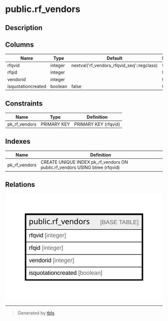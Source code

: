 # public.rf_vendors

## Description

## Columns

| Name | Type | Default | Nullable | Children | Parents | Comment |
| ---- | ---- | ------- | -------- | -------- | ------- | ------- |
| rfqvid | integer | nextval('rf_vendors_rfqvid_seq'::regclass) | false |  |  |  |
| rfqid | integer |  | true |  |  |  |
| vendorid | integer |  | true |  |  |  |
| isquotationcreated | boolean | false | true |  |  |  |

## Constraints

| Name | Type | Definition |
| ---- | ---- | ---------- |
| pk_rf_vendors | PRIMARY KEY | PRIMARY KEY (rfqvid) |

## Indexes

| Name | Definition |
| ---- | ---------- |
| pk_rf_vendors | CREATE UNIQUE INDEX pk_rf_vendors ON public.rf_vendors USING btree (rfqvid) |

## Relations

![er](public.rf_vendors.svg)

---

> Generated by [tbls](https://github.com/k1LoW/tbls)

